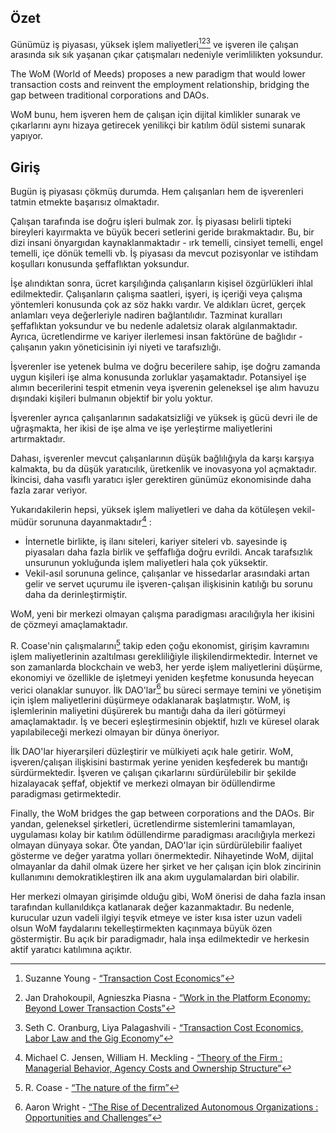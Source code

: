 

## Özet

Günümüz iş piyasası, yüksek işlem maliyetleri[^1][^2][^3] ve işveren ile çalışan arasında sık sık yaşanan çıkar çatışmaları nedeniyle verimlilikten yoksundur.

The WoM (World of Meeds) proposes a new paradigm that would lower transaction costs and reinvent the employment relationship, bridging the gap between traditional corporations and DAOs.

WoM bunu, hem işveren hem de çalışan için dijital kimlikler sunarak ve çıkarlarını aynı hizaya getirecek yenilikçi bir katılım ödül sistemi sunarak yapıyor.

## Giriş

Bugün iş piyasası çökmüş durumda. Hem çalışanları hem de işverenleri tatmin etmekte başarısız olmaktadır.

Çalışan tarafında ise doğru işleri bulmak zor. İş piyasası belirli tipteki bireyleri kayırmakta ve büyük beceri setlerini geride bırakmaktadır. Bu, bir dizi insani önyargıdan kaynaklanmaktadır - ırk temelli, cinsiyet temelli, engel temelli, içe dönük temelli vb. İş piyasası da mevcut pozisyonlar ve istihdam koşulları konusunda şeffaflıktan yoksundur.

İşe alındıktan sonra, ücret karşılığında çalışanların kişisel özgürlükleri ihlal edilmektedir. Çalışanların çalışma saatleri, işyeri, iş içeriği veya çalışma yöntemleri konusunda çok az söz hakkı vardır. Ve aldıkları ücret, gerçek anlamları veya değerleriyle nadiren bağlantılıdır. Tazminat kuralları şeffaflıktan yoksundur ve bu nedenle adaletsiz olarak algılanmaktadır. Ayrıca, ücretlendirme ve kariyer ilerlemesi insan faktörüne de bağlıdır - çalışanın yakın yöneticisinin iyi niyeti ve tarafsızlığı.

İşverenler ise yetenek bulma ve doğru becerilere sahip, işe doğru zamanda uygun kişileri işe alma konusunda zorluklar yaşamaktadır. Potansiyel işe alımın becerilerini tespit etmenin veya işverenin geleneksel işe alım havuzu dışındaki kişileri bulmanın objektif bir yolu yoktur.

İşverenler ayrıca çalışanlarının sadakatsizliği ve yüksek iş gücü devri ile de uğraşmakta, her ikisi de işe alma ve işe yerleştirme maliyetlerini artırmaktadır.

Dahası, işverenler mevcut çalışanlarının düşük bağlılığıyla da karşı karşıya kalmakta, bu da düşük yaratıcılık, üretkenlik ve inovasyona yol açmaktadır. İkincisi, daha vasıflı yaratıcı işler gerektiren günümüz ekonomisinde daha fazla zarar veriyor.

Yukarıdakilerin hepsi, yüksek işlem maliyetleri ve daha da kötüleşen vekil-müdür sorununa dayanmaktadır[^4] :

- İnternetle birlikte, iş ilanı siteleri, kariyer siteleri vb. sayesinde iş piyasaları daha fazla birlik ve şeffaflığa doğru evrildi. Ancak tarafsızlık unsurunun yokluğunda işlem maliyetleri hala çok yüksektir.
- Vekil-asıl sorununa gelince, çalışanlar ve hissedarlar arasındaki artan gelir ve servet uçurumu ile işveren-çalışan ilişkisinin katılığı bu sorunu daha da derinleştirmiştir.

WoM, yeni bir merkezi olmayan çalışma paradigması aracılığıyla her ikisini de çözmeyi amaçlamaktadır.

R. Coase'nin çalışmalarını[^5] takip eden çoğu ekonomist, girişim kavramını işlem maliyetlerinin azaltılması gerekliliğiyle ilişkilendirmektedir. İnternet ve son zamanlarda blockchain ve web3, her yerde işlem maliyetlerini düşürme, ekonomiyi ve özellikle de işletmeyi yeniden keşfetme konusunda heyecan verici olanaklar sunuyor. İlk DAO'lar[^6] bu süreci sermaye temini ve yönetişim için işlem maliyetlerini düşürmeye odaklanarak başlatmıştır. WoM, iş işlemlerinin maliyetini düşürerek bu mantığı daha da ileri götürmeyi amaçlamaktadır. İş ve beceri eşleştirmesinin objektif, hızlı ve küresel olarak yapılabileceği merkezi olmayan bir dünya öneriyor.

İlk DAO'lar hiyerarşileri düzleştirir ve mülkiyeti açık hale getirir. WoM, işveren/çalışan ilişkisini bastırmak yerine yeniden keşfederek bu mantığı sürdürmektedir. İşveren ve çalışan çıkarlarını sürdürülebilir bir şekilde hizalayacak şeffaf, objektif ve merkezi olmayan bir ödüllendirme paradigması getirmektedir.

Finally, the WoM bridges the gap between corporations and the DAOs. Bir yandan, geleneksel şirketleri, ücretlendirme sistemlerini tamamlayan, uygulaması kolay bir katılım ödüllendirme paradigması aracılığıyla merkezi olmayan dünyaya sokar. Öte yandan, DAO'lar için sürdürülebilir faaliyet gösterme ve değer yaratma yolları önermektedir. Nihayetinde WoM, dijital olmayanlar da dahil olmak üzere her şirket ve her çalışan için blok zincirinin kullanımını demokratikleştiren ilk ana akım uygulamalardan biri olabilir.

Her merkezi olmayan girişimde olduğu gibi, WoM önerisi de daha fazla insan tarafından kullanıldıkça katlanarak değer kazanmaktadır. Bu nedenle, kurucular uzun vadeli ilgiyi teşvik etmeye ve ister kısa ister uzun vadeli olsun WoM faydalarını tekelleştirmekten kaçınmaya büyük özen göstermiştir. Bu açık bir paradigmadır, hala inşa edilmektedir ve herkesin aktif yaratıcı katılımına açıktır.


[^1]: Suzanne Young - [“Transaction Cost Economics”](https://www.academia.edu/24703426/Transaction_Cost_Economics)
[^2]: Jan Drahokoupil, Agnieszka Piasna - [“Work in the Platform Economy: Beyond Lower Transaction Costs”](https://www.intereconomics.eu/contents/year/2017/number/6/article/work-in-the-platform-economy-beyond-lower-transaction-costs.html)
[^3]: Seth C. Oranburg, Liya Palagashvili - [“Transaction Cost Economics, Labor Law and the Gig Economy”](https://dsc.duq.edu/cgi/viewcontent.cgi?article=1115&context=law-faculty-scholarship)
[^4]: Michael C. Jensen, William H. Meckling - [“Theory of the Firm : Managerial Behavior, Agency Costs and Ownership Structure”](https://www.sfu.ca/~wainwrig/Econ400/jensen-meckling.pdf)
[^5]: R. Coase - [“The nature of the firm”](http://econdse.org/wp-content/uploads/2014/09/firm-coase.pdf)
[^6]: Aaron Wright - [“The Rise of Decentralized Autonomous Organizations : Opportunities and Challenges”](https://stanford-jblp.pubpub.org/pub/rise-of-daos/release/1)

